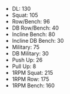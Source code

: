 * DL: 130
*  Squat: 105
*  Row/Bench: 96
*  DB Row/Bench: 40
*  Incline Bench: 80
*  Incline DB Bench: 30
*  Military: 75
*  DB Military: 30
*  Push Up: 26
*  Pull Up: 8
*  1RPM Squat: 215
*  1RPM Row: 175
*  1RPM Bench: 160

